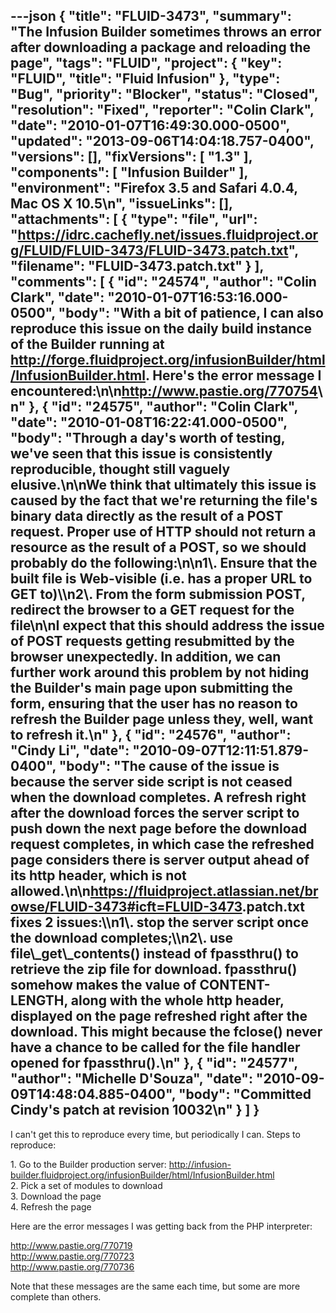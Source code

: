 ---json
{
  "title": "FLUID-3473",
  "summary": "The Infusion Builder sometimes throws an error after downloading a package and reloading the page",
  "tags": "FLUID",
  "project": {
    "key": "FLUID",
    "title": "Fluid Infusion"
  },
  "type": "Bug",
  "priority": "Blocker",
  "status": "Closed",
  "resolution": "Fixed",
  "reporter": "Colin Clark",
  "date": "2010-01-07T16:49:30.000-0500",
  "updated": "2013-09-06T14:04:18.757-0400",
  "versions": [],
  "fixVersions": [
    "1.3"
  ],
  "components": [
    "Infusion Builder"
  ],
  "environment": "Firefox 3.5 and Safari 4.0.4, Mac OS X 10.5\n",
  "issueLinks": [],
  "attachments": [
    {
      "type": "file",
      "url": "https://idrc.cachefly.net/issues.fluidproject.org/FLUID/FLUID-3473/FLUID-3473.patch.txt",
      "filename": "FLUID-3473.patch.txt"
    }
  ],
  "comments": [
    {
      "id": "24574",
      "author": "Colin Clark",
      "date": "2010-01-07T16:53:16.000-0500",
      "body": "With a bit of patience, I can also reproduce this issue on the daily build instance of the Builder running at <http://forge.fluidproject.org/infusionBuilder/html/InfusionBuilder.html>. Here's the error message I encountered:\n\n<http://www.pastie.org/770754>\n"
    },
    {
      "id": "24575",
      "author": "Colin Clark",
      "date": "2010-01-08T16:22:41.000-0500",
      "body": "Through a day's worth of testing, we've seen that this issue is consistently reproducible, thought still vaguely elusive.\n\nWe think that ultimately this issue is caused by the fact that we're returning the file's binary data directly as the result of a POST request. Proper use of HTTP should not return a resource as the result of a POST, so we should probably do the following:\n\n1\\. Ensure that the built file is Web-visible (i.e. has a proper URL to GET to)\\\n2\\. From the form submission POST, redirect the browser to a GET request for the file\n\nI expect that this should address the issue of POST requests getting resubmitted by the browser unexpectedly. In addition, we can further work around this problem by not hiding the Builder's main page upon submitting the form, ensuring that the user has no reason to refresh the Builder page unless they, well, want to refresh it.\n"
    },
    {
      "id": "24576",
      "author": "Cindy Li",
      "date": "2010-09-07T12:11:51.879-0400",
      "body": "The cause of the issue is because the server side script is not ceased when the download completes. A refresh right after the download forces the server script to push down the next page before the download request completes, in which case the refreshed page considers there is server output ahead of its http header, which is not allowed.\n\n<https://fluidproject.atlassian.net/browse/FLUID-3473#icft=FLUID-3473>.patch.txt fixes 2 issues:\\\n1\\. stop the server script once the download completes;\\\n2\\. use file\\_get\\_contents() instead of fpassthru() to retrieve the zip file for download. fpassthru() somehow makes the value of CONTENT-LENGTH, along with the whole http header, displayed on the page refreshed right after the download. This might because the fclose() never have a chance to be called for the file handler opened for fpassthru().\n"
    },
    {
      "id": "24577",
      "author": "Michelle D'Souza",
      "date": "2010-09-09T14:48:04.885-0400",
      "body": "Committed Cindy's patch at revision 10032\n"
    }
  ]
}
---
I can't get this to reproduce every time, but periodically I can. Steps to reproduce:

1\. Go to the Builder production server: <http://infusion-builder.fluidproject.org/infusionBuilder/html/InfusionBuilder.html>\
2\. Pick a set of modules to download\
3\. Download the page\
4\. Refresh the page

Here are the error messages I was getting back from the PHP interpreter:

<http://www.pastie.org/770719>\
<http://www.pastie.org/770723>\
<http://www.pastie.org/770736>

Note that these messages are the same each time, but some are more complete than others.

        
